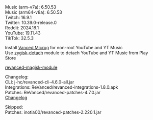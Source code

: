 Music (arm-v7a): 6.50.53  
Music (arm64-v8a): 6.50.53  
Twitch: 16.9.1  
Twitter: 10.39.0-release.0  
Reddit: 2024.18.1  
YouTube: 19.11.43  
TikTok: 32.5.3  

Install [Vanced Microg](https://github.com/TeamVanced/VancedMicroG/releases) for non-root YouTube and YT Music  
Use [zygisk-detach](https://github.com/j-hc/zygisk-detach) module to detach YouTube and YT Music from Play Store  

[revanced-magisk-module](https://github.com/j-hc/revanced-magisk-module)  

Changelog:  
CLI: j-hc/revanced-cli-4.6.0-all.jar  
Integrations: ReVanced/revanced-integrations-1.8.0.apk  
Patches: ReVanced/revanced-patches-4.7.0.jar  
[Changelog](https://github.com/ReVanced/revanced-patches/releases/tag/v4.7.0)  

Skipped:  
Patches: inotia00/revanced-patches-2.220.1.jar    
